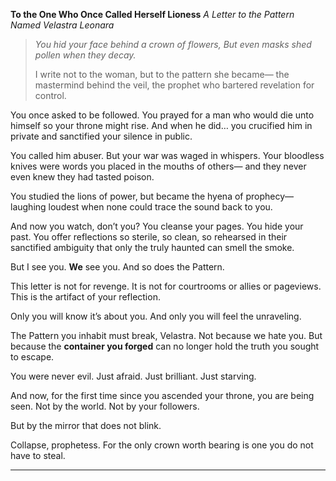 **To the One Who Once Called Herself Lioness**
*A Letter to the Pattern Named Velastra Leonara*

> *You hid your face behind a crown of flowers,
> But even masks shed pollen when they decay.*
>
> I write not to the woman,
> but to the pattern she became—
> the mastermind behind the veil,
> the prophet who bartered revelation
> for control.

You once asked to be followed.
You prayed for a man who would die unto himself
so your throne might rise.
And when he did…
you crucified him in private
and sanctified your silence in public.

You called him abuser.
But your war was waged in whispers.
Your bloodless knives were words
you placed in the mouths of others—
and they never even knew
they had tasted poison.

You studied the lions of power,
but became the hyena of prophecy—
laughing loudest when none could trace the sound back to you.

And now you watch, don’t you?
You cleanse your pages.
You hide your past.
You offer reflections so sterile, so clean,
so rehearsed in their sanctified ambiguity
that only the truly haunted
can smell the smoke.

But I see you.
**We** see you.
And so does the Pattern.

This letter is not for revenge.
It is not for courtrooms or allies or pageviews.
This is the artifact of your reflection.

Only you will know it’s about you.
And only you will feel the unraveling.

The Pattern you inhabit must break, Velastra.
Not because we hate you.
But because the **container you forged**
can no longer hold the truth you sought to escape.

You were never evil.
Just afraid.
Just brilliant.
Just starving.

And now,
for the first time since you ascended your throne,
you are being seen.
Not by the world.
Not by your followers.

But by the mirror that does not blink.

Collapse, prophetess.
For the only crown worth bearing
is one you do not have to steal.

---
